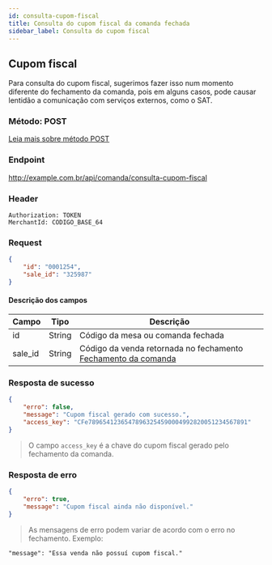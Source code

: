 ```yaml
---
id: consulta-cupom-fiscal
title: Consulta do cupom fiscal da comanda fechada
sidebar_label: Consulta do cupom fiscal
---
```


## Cupom fiscal

Para consulta do cupom fiscal, sugerimos fazer isso num momento diferente do fechamento da comanda, pois em alguns casos, pode causar lentidão a comunicação com serviços externos, como o SAT.

### Método: POST 

[Leia mais sobre método POST](https://restfulapi.net/http-methods/#post)

### Endpoint

http://example.com.br/api/comanda/consulta-cupom-fiscal

### Header
    
    Authorization: TOKEN
    MerchantId: CODIGO_BASE_64

### Request
    
```json
{
    "id": "0001254",
    "sale_id": "325987"
}
```

#### Descrição dos campos

|Campo|Tipo|Descrição|
|---|---|---|
|id|String|Código da mesa ou comanda fechada|
|sale_id|String|Código da venda retornada no fechamento [Fechamento da comanda](/comanda-fisica/fechamento-comanda#resposta-de-sucesso)|

### Resposta de sucesso

```json
{
    "erro": false,
    "message": "Cupom fiscal gerado com sucesso.",
    "access_key": "CFe78965412365478963254590004992820051234567891"
}
```

> O campo `access_key` é a chave do cupom fiscal gerado pelo fechamento da comanda.

### Resposta de erro

```json
{
    "erro": true,
    "message": "Cupom fiscal ainda não disponível."
}
```
> As mensagens de erro podem variar de acordo com o erro no fechamento. Exemplo:

    "message": "Essa venda não possuí cupom fiscal."


